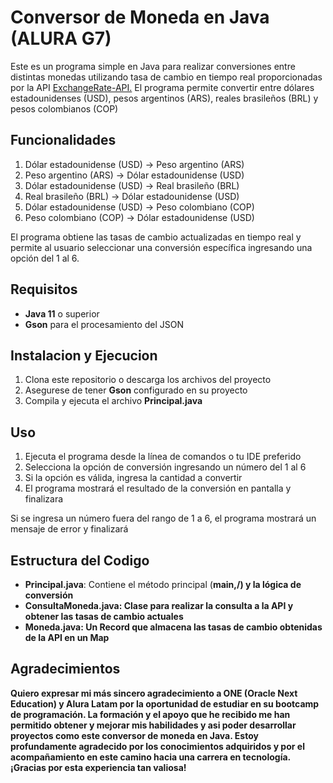 <h1>Conversor de Moneda en Java (ALURA G7)</h1>
<p>Este es un programa simple en Java para realizar conversiones entre distintas monedas utilizando
tasa de cambio en tiempo real proporcionadas por la API <a href="https://www.exchangerate-api.com/">ExchangeRate-API.</a> El programa permite 
convertir entre dólares estadounidenses (USD), pesos argentinos (ARS), reales brasileños (BRL) y pesos colombianos (COP)</p>

<h2>Funcionalidades</h2>
<ol>
  <li>Dólar estadounidense (USD) → Peso argentino (ARS)</li>
  <li>Peso argentino (ARS) → Dólar estadounidense (USD)</li>
  <li>Dólar estadounidense (USD) → Real brasileño (BRL)</li>
  <li>Real brasileño (BRL) → Dólar estadounidense (USD)</li>
  <li>Dólar estadounidense (USD) → Peso colombiano (COP)</li>
  <li>Peso colombiano (COP) → Dólar estadounidense (USD)</li>
</ol>
<p>El programa obtiene las tasas de cambio actualizadas en tiempo real y permite al usuario seleccionar 
una conversión específica ingresando una opción del 1 al 6.</p>

<h2>Requisitos</h2>
<ul>
  <li><b>Java 11</b> o superior</li>
  <li><b>Gson</b> para el procesamiento del JSON</li>
</ul>

<h2>Instalacion y Ejecucion</h2>
<ol>
  <li>Clona este repositorio o descarga los archivos del proyecto</li>
  <li>Asegurese de tener <b>Gson</b> configurado en su proyecto</li>
  <li>Compila y ejecuta el archivo <b>Principal.java</b></li>
</ol>

<h2>Uso</h2>
<ol>
  <li>Ejecuta el programa desde la línea de comandos o tu IDE preferido</li>
  <li>Selecciona la opción de conversión ingresando un número del 1 al 6</li>
  <li>Si la opción es válida, ingresa la cantidad a convertir</li>
  <li>El programa mostrará el resultado de la conversión en pantalla y finalizara</li>
</ol>
<p>Si se ingresa un número fuera del rango de 1 a 6, el programa mostrará un mensaje de error y finalizará</p>

<h2>Estructura del Codigo</h2>
<ul>
  <li><b>Principal.java</b>: Contiene el método principal (<b>main,/) y la lógica de conversión</li>
  <li><b>ConsultaMoneda.java</b>: Clase para realizar la consulta a la API y obtener las tasas de cambio actuales</li>
  <li><b>Moneda.java</b>: Un <b>Record</b> que almacena las tasas de cambio obtenidas de la API en un <b>Map</b></li>
</ul>

<h2>Agradecimientos</h2>
<p>Quiero expresar mi más sincero agradecimiento a <b>ONE (Oracle Next Education) y Alura Latam</b> por 
la oportunidad de estudiar en su bootcamp de programación. La formación y el apoyo que he recibido 
me han permitido obtener y mejorar mis habilidades y asi poder desarrollar proyectos como este conversor de moneda en Java. 
Estoy profundamente agradecido por los conocimientos adquiridos y por el acompañamiento en este camino 
hacia una carrera en tecnología. ¡Gracias por esta experiencia tan valiosa!</p>
